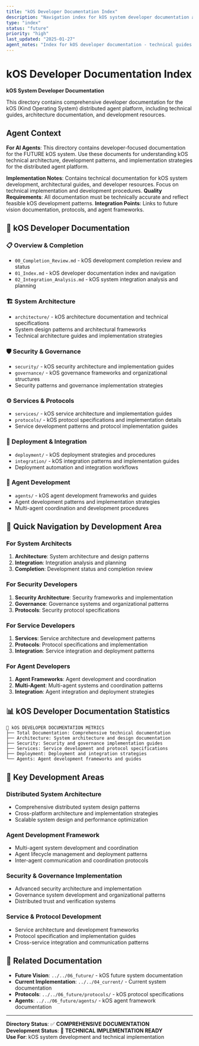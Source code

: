 ```yaml
---
title: "kOS Developer Documentation Index"
description: "Navigation index for kOS system developer documentation and technical guides"
type: "index"
status: "future"
priority: "high"
last_updated: "2025-01-27"
agent_notes: "Index for kOS developer documentation - technical guides for kOS system development"
---
```


# kOS Developer Documentation Index

**kOS System Developer Documentation**

This directory contains comprehensive developer documentation for the kOS (Kind Operating System) distributed agent platform, including technical guides, architecture documentation, and development resources.

## Agent Context
**For AI Agents**: This directory contains developer-focused documentation for the FUTURE kOS system. Use these documents for understanding kOS technical architecture, development patterns, and implementation strategies for the distributed agent platform.

**Implementation Notes**: Contains technical documentation for kOS system development, architectural guides, and developer resources. Focus on technical implementation and development procedures.
**Quality Requirements**: All documentation must be technically accurate and reflect feasible kOS development patterns.
**Integration Points**: Links to future vision documentation, protocols, and agent frameworks.

## 📁 **kOS Developer Documentation**

### **📋 Overview & Completion**
- `00_Completion_Review.md` - kOS development completion review and status
- `01_Index.md` - kOS developer documentation index and navigation
- `02_Integration_Analysis.md` - kOS system integration analysis and planning

### **🏗️ System Architecture**
- `architecture/` - kOS architecture documentation and technical specifications
- System design patterns and architectural frameworks
- Technical architecture guides and implementation strategies

### **🛡️ Security & Governance**
- `security/` - kOS security architecture and implementation guides
- `governance/` - kOS governance frameworks and organizational structures
- Security patterns and governance implementation strategies

### **⚙️ Services & Protocols**
- `services/` - kOS service architecture and implementation guides
- `protocols/` - kOS protocol specifications and implementation details
- Service development patterns and protocol implementation guides

### **🚀 Deployment & Integration**
- `deployment/` - kOS deployment strategies and procedures
- `integration/` - kOS integration patterns and implementation guides
- Deployment automation and integration workflows

### **🤖 Agent Development**
- `agents/` - kOS agent development frameworks and guides
- Agent development patterns and implementation strategies
- Multi-agent coordination and development procedures

## 🎯 **Quick Navigation by Development Area**

### **For System Architects**
1. **Architecture**: System architecture and design patterns
2. **Integration**: Integration analysis and planning
3. **Completion**: Development status and completion review

### **For Security Developers**
1. **Security Architecture**: Security frameworks and implementation
2. **Governance**: Governance systems and organizational patterns
3. **Protocols**: Security protocol specifications

### **For Service Developers**
1. **Services**: Service architecture and development patterns
2. **Protocols**: Protocol specifications and implementation
3. **Integration**: Service integration and deployment patterns

### **For Agent Developers**
1. **Agent Frameworks**: Agent development and coordination
2. **Multi-Agent**: Multi-agent systems and coordination patterns
3. **Integration**: Agent integration and deployment strategies

## 📊 **kOS Developer Documentation Statistics**

```
🔧 kOS DEVELOPER DOCUMENTATION METRICS
├── Total Documentation: Comprehensive technical documentation
├── Architecture: System architecture and design documentation
├── Security: Security and governance implementation guides
├── Services: Service development and protocol specifications
├── Deployment: Deployment and integration strategies
└── Agents: Agent development frameworks and guides
```

## 🌟 **Key Development Areas**

### **Distributed System Architecture**
- Comprehensive distributed system design patterns
- Cross-platform architecture and implementation strategies
- Scalable system design and performance optimization

### **Agent Development Framework**
- Multi-agent system development and coordination
- Agent lifecycle management and deployment patterns
- Inter-agent communication and coordination protocols

### **Security & Governance Implementation**
- Advanced security architecture and implementation
- Governance system development and organizational patterns
- Distributed trust and verification systems

### **Service & Protocol Development**
- Service architecture and development frameworks
- Protocol specification and implementation guides
- Cross-service integration and communication patterns

## 🔗 **Related Documentation**

- **Future Vision**: `../../06_future/` - kOS future system documentation
- **Current Implementation**: `../../04_current/` - Current system documentation
- **Protocols**: `../../06_future/protocols/` - kOS protocol specifications
- **Agents**: `../../06_future/agents/` - kOS agent framework documentation

---

**Directory Status**: ✅ **COMPREHENSIVE DOCUMENTATION**  
**Development Status**: 🔧 **TECHNICAL IMPLEMENTATION READY**  
**Use For**: kOS system development and technical implementation 